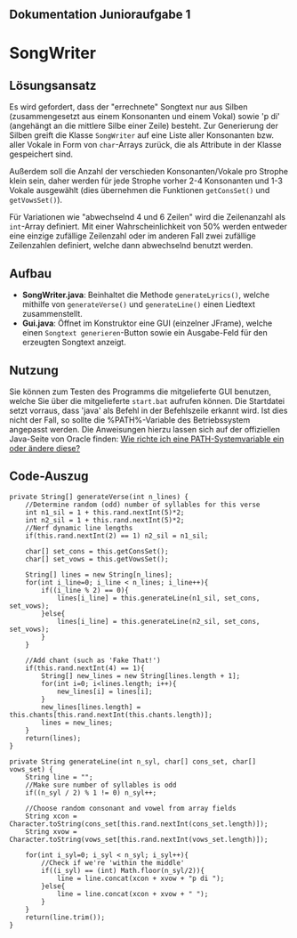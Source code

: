 ## Dokumentation Junioraufgabe 1 ##

SongWriter
==========


## Lösungsansatz ##

Es wird gefordert, dass der "errechnete" Songtext nur aus Silben (zusammengesetzt aus einem Konsonanten und einem Vokal) sowie 'p di' (angehängt an die mittlere Silbe einer Zeile) besteht. Zur Generierung der Silben greift die Klasse `SongWriter` auf eine Liste aller Konsonanten bzw. aller Vokale in Form von `char`-Arrays zurück, die als Attribute in der Klasse gespeichert sind.

Außerdem soll die Anzahl der verschieden Konsonanten/Vokale pro Strophe klein sein, daher werden für jede Strophe vorher 2-4 Konsonanten und 1-3 Vokale ausgewählt (dies übernehmen die Funktionen `getConsSet()` und `getVowsSet()`).

Für Variationen wie "abwechselnd 4 und 6 Zeilen" wird die Zeilenanzahl als `int`-Array definiert. Mit einer Wahrscheinlichkeit von 50% werden entweder eine einzige zufällige Zeilenzahl oder im anderen Fall zwei zufällige Zeilenzahlen definiert, welche dann abwechselnd benutzt werden.


## Aufbau ##

- **SongWriter.java**: Beinhaltet die Methode `generateLyrics()`, welche mithilfe von `generateVerse()` und `generateLine()` einen Liedtext zusammenstellt.
- **Gui.java**: Öffnet im Konstruktor eine GUI (einzelner JFrame), welche einen `Songtext generieren`-Button sowie ein Ausgabe-Feld für den erzeugten Songtext anzeigt.


## Nutzung ##

Sie können zum Testen des Programms die mitgelieferte GUI benutzen, welche Sie über die mitgelieferte `start.bat` aufrufen können. Die Startdatei setzt vorraus, dass 'java' als Befehl in der Befehlszeile erkannt wird. Ist dies nicht der Fall, so sollte die %PATH%-Variable des Betriebssystem angepasst werden. Die Anweisungen hierzu lassen sich auf der offiziellen Java-Seite von Oracle finden:  [Wie richte ich eine PATH-Systemvariable ein oder ändere diese?](http://www.java.com/de/download/help/path.xml)


## Code-Auszug ##

	private String[] generateVerse(int n_lines) {
		//Determine random (odd) number of syllables for this verse
		int n1_sil = 1 + this.rand.nextInt(5)*2;
		int n2_sil = 1 + this.rand.nextInt(5)*2;
		//Nerf dynamic line lengths
		if(this.rand.nextInt(2) == 1) n2_sil = n1_sil;

		char[] set_cons = this.getConsSet();
		char[] set_vows = this.getVowsSet();
		
		String[] lines = new String[n_lines];
		for(int i_line=0; i_line < n_lines; i_line++){
			if((i_line % 2) == 0){
				lines[i_line] = this.generateLine(n1_sil, set_cons, set_vows);
			}else{
				lines[i_line] = this.generateLine(n2_sil, set_cons, set_vows);
			}
		}
		
		//Add chant (such as 'Fake That!')
		if(this.rand.nextInt(4) == 1){
			String[] new_lines = new String[lines.length + 1];
			for(int i=0; i<lines.length; i++){
				new_lines[i] = lines[i];
			}
			new_lines[lines.length] = this.chants[this.rand.nextInt(this.chants.length)];
			lines = new_lines;
		}
		return(lines);
	}

	private String generateLine(int n_syl, char[] cons_set, char[] vows_set) {
		String line = "";
		//Make sure number of syllables is odd
		if((n_syl / 2) % 1 != 0) n_syl++;

		//Choose random consonant and vowel from array fields
		String xcon = Character.toString(cons_set[this.rand.nextInt(cons_set.length)]);
		String xvow = Character.toString(vows_set[this.rand.nextInt(vows_set.length)]);
		
		for(int i_syl=0; i_syl < n_syl; i_syl++){
			//Check if we're 'within the middle'
			if((i_syl) == (int) Math.floor(n_syl/2)){
				line = line.concat(xcon + xvow + "p di ");
			}else{
				line = line.concat(xcon + xvow + " ");
			}
		}
		return(line.trim());
	}
